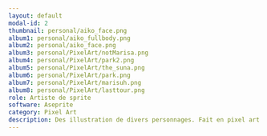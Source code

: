 ```yaml
---
layout: default
modal-id: 2
thumbnail: personal/aiko_face.png
album1: personal/aiko_fullbody.png
album2: personal/aiko_face.png
album3: personal/PixelArt/notMarisa.png
album4: personal/PixelArt/park2.png
album5: personal/PixelArt/the_suna.png
album6: personal/PixelArt/park.png
album7: personal/PixelArt/marisuh.png
album8: personal/PixelArt/lasttour.png
role: Artiste de sprite
software: Aseprite
category: Pixel Art
description: Des illustration de divers personnages. Fait en pixel art avec Aseprite.
---
```

